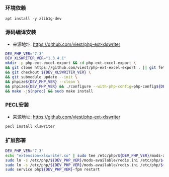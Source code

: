 ### 环境依赖

```
apt install -y zlib1g-dev
```

### 源码编译安装  

- 来源地址: https://github.com/viest/php-ext-xlswriter  

```bash
DEV_PHP_VER="7.3"
DEV_XLSWRITER_VER="1.3.4.1"
mkdir -p php-ext-excel-export && cd php-ext-excel-export \
&& git clone https://github.com/viest/php-ext-excel-export . || git fetch \
&& git checkout ${DEV_XLSWRITER_VER} \
&& git submodule update --init \
&& phpize${DEV_PHP_VER} --clean \
&& phpize${DEV_PHP_VER} && ./configure --with-php-config=php-config${DEV_PHP_VER} --enable-reader \
&& make -j$(nproc) && sudo make install
```

### PECL安装

- 来源地址: https://github.com/viest/php-ext-xlswriter  

```bash
pecl install xlswriter
```

### 扩展部署

```bash
DEV_PHP_VER="7.3"
echo "extension=xlswriter.so" | sudo tee /etc/php/${DEV_PHP_VER}/mods-available/redis.ini
sudo ln -s /etc/php/${DEV_PHP_VER}/mods-available/redis.ini /etc/php/${DEV_PHP_VER}/cli/conf.d/26-redis.ini
sudo ln -s /etc/php/${DEV_PHP_VER}/mods-available/redis.ini /etc/php/${DEV_PHP_VER}/fpm/conf.d/26-redis.ini
sudo service php${DEV_PHP_VER}-fpm restart
```
